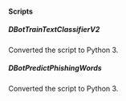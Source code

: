 
#### Scripts
##### DBotTrainTextClassifierV2
Converted the script to Python 3.
##### DBotPredictPhishingWords
Converted the script to Python 3.
